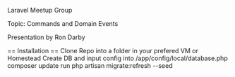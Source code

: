 Laravel Meetup Group

Topic: Commands and Domain Events

Presentation by Ron Darby

== Installation ==
Clone Repo into a folder in your prefered VM or Homestead
Create DB and input config into /app/config/local/database.php
composer update
run php artisan migrate:refresh --seed

